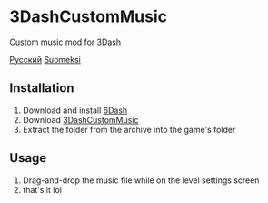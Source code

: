 # 3DashCustomMusic
Custom music mod for [3Dash](https://delugedrop.itch.io/3dash)

[Русский](README-ru.md) [Suomeksi](README-fi.md)

## Installation
1. Download and install [6Dash](https://github.com/cgytrus/SixDash#Installation)
2. Download [3DashCustomMusic](https://github.com/cgytrus/ThreeDashCustomMusic/releases/latest)
3. Extract the folder from the archive into the game's folder

## Usage
1. Drag-and-drop the music file while on the level settings screen
2. that's it lol
